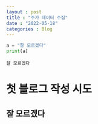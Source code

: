 ```yaml
---
layout : post
title : "주가 데이터 수집" 
date : "2022-05-18"
categories : Blog
---
```



```python
a = "잘 모르겠다"
print(a)
```

    잘 모르겠다
    

# 첫 블로그 작성 시도
   ## 잘 모르겠다
  
